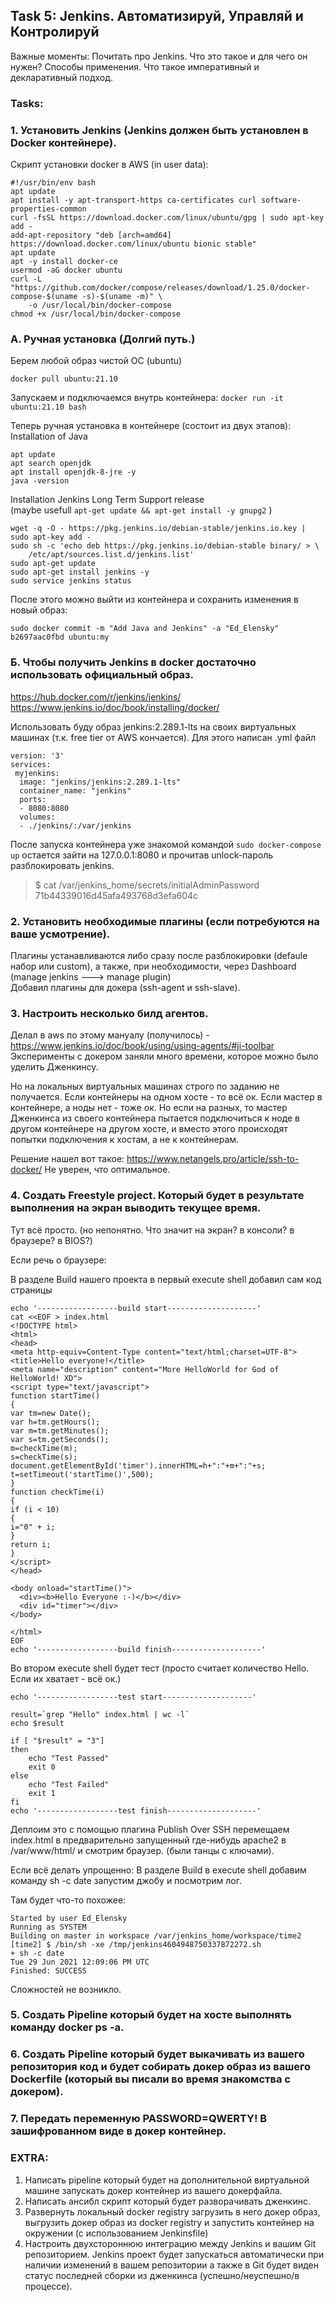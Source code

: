 ##  Task 5: Jenkins. Автоматизируй, Управляй и Контролируй
 
Важные моменты:
Почитать про Jenkins. Что это такое и для чего он нужен? Способы применения. Что такое императивный и декларативный подход. 
 
### Tasks: 
### 1. Установить Jenkins (Jenkins должен быть установлен в Docker контейнере). </br>

   Скрипт установки docker в AWS (in user data):
```   
#!/usr/bin/env bash
apt update
apt install -y apt-transport-https ca-certificates curl software-properties-common
curl -fsSL https://download.docker.com/linux/ubuntu/gpg | sudo apt-key add - 
add-apt-repository "deb [arch=amd64] https://download.docker.com/linux/ubuntu bionic stable"
apt update
apt -y install docker-ce
usermod -aG docker ubuntu
curl -L "https://github.com/docker/compose/releases/download/1.25.0/docker-compose-$(uname -s)-$(uname -m)" \
    -o /usr/local/bin/docker-compose
chmod +x /usr/local/bin/docker-compose
```

### А. Ручная установка (Долгий путь.)
Берем любой образ чистой ОС (ubuntu)
```
docker pull ubuntu:21.10
```
Запускаем и подключаемся внутрь контейнера:
```docker run -it  ubuntu:21.10 bash```

Теперь ручная установка в контейнере (состоит из двух этапов): </br>
Installation of Java

```
apt update
apt search openjdk
apt install openjdk-8-jre -y
java -version
```
Installation Jenkins Long Term Support release </br>
(maybe usefull ```apt-get update && apt-get install -y gnupg2``` )


```
wget -q -O - https://pkg.jenkins.io/debian-stable/jenkins.io.key | sudo apt-key add -
sudo sh -c 'echo deb https://pkg.jenkins.io/debian-stable binary/ > \
    /etc/apt/sources.list.d/jenkins.list'
sudo apt-get update
sudo apt-get install jenkins -y
sudo service jenkins status
```
После этого можно выйти из контейнера и сохранить изменения в новый образ:
```
sudo docker commit -m "Add Java and Jenkins" -a "Ed_Elensky" b2697aac0fbd ubuntu:my
```


### Б. Чтобы получить Jenkins в docker достаточно использовать официальный образ.
https://hub.docker.com/r/jenkins/jenkins/ </br>
https://www.jenkins.io/doc/book/installing/docker/

Использовать буду образ jenkins:2.289.1-lts на своих виртуальных машинах (т.к. free tier от AWS кончается).
Для этого написан .yml файл</br>
```
version: '3'
services:
 myjenkins:
  image: "jenkins/jenkins:2.289.1-lts"
  container_name: "jenkins"
  ports:
  - 8080:8080
  volumes:
  - ./jenkins/:/var/jenkins
```

После запуска контейнера уже знакомой командой ```sudo docker-compose up``` 
остается зайти на 127.0.0.1:8080 и прочитав unlock-пароль разблокировать jenkins.
>$ cat /var/jenkins_home/secrets/initialAdminPassword </br>
71b44339016d45afa493768d3efa604c

### 2. Установить необходимые плагины (если потребуются на ваше усмотрение).
Плагины устанавливаются либо сразу после разблокировки (defaulе набор или custom), 
а также, при необходимости, через Dashboard (manage jenkins ---> manage plugin) </br>
Добавил плагины для докера (ssh-agent и ssh-slave).

### 3. Настроить несколько билд агентов.
Делал в aws по этому мануалу (получилось) - https://www.jenkins.io/doc/book/using/using-agents/#ji-toolbar
Эксперименты с докером заняли много времени, которое можно было уделить Дженкинсу. 

Но на локальных виртуальных машинах строго по заданию не получается. 
Если контейнеры на одном хосте - то всё ок.
Если мастер в контейнере, а ноды нет - тоже ок.
Но если на разных, то мастер Дженкинса из своего контейнера пытается подключиться к ноде
в другом контейнере на другом хосте, и вместо этого происходят попытки подключения к хостам,
а не к контейнерам. 

Решение нашел вот такое: https://www.netangels.pro/article/ssh-to-docker/
Не уверен, что оптимальное.


### 4. Создать Freestyle project. Который будет в результате выполнения на экран выводить текущее время.
Тут всё просто. (но непонятно. Что значит на экран? в консоли? в браузере? в BIOS?)

Если речь о браузере:

В разделе Build нашего проекта в первый execute shell добавил сам код страницы 
```
echo '------------------build start--------------------'
cat <<EOF > index.html
<!DOCTYPE html>
<html>
<head>
<meta http-equiv=Content-Type content="text/html;charset=UTF-8">
<title>Hello everyone!</title>
<meta name="description" content="More HelloWorld for God of HelloWorld! XD">
<script type="text/javascript">
function startTime()
{
var tm=new Date();
var h=tm.getHours();
var m=tm.getMinutes();
var s=tm.getSeconds();
m=checkTime(m);
s=checkTime(s);
document.getElementById('timer').innerHTML=h+":"+m+":"+s;
t=setTimeout('startTime()',500);
}
function checkTime(i)
{
if (i < 10)
{
i="0" + i;
}
return i;
}
</script>
</head>

<body onload="startTime()">
  <div><b>Hello Everyone :-)</b></div>
  <div id="timer"></div>
</body>

</html>
EOF
echo '------------------build finish--------------------' 

```
Во втором execute shell будет тест (просто считает количество Hello. Если их хватает - всё ок.)
```
echo '------------------test start--------------------'

result=`grep "Hello" index.html | wc -l`
echo $result

if [ "$result" = "3"]
then
    echo "Test Passed"
    exit 0
else
    echo "Test Failed"
    exit 1
fi
echo '------------------test finish--------------------'

```
Деплоим это с помощью плагина Publish Over SSH 
перемещаем index.html в предварительно запущенный где-нибудь apache2 в /var/www/html/ и смотрим браузер.
(были танцы с ключами).


Если всё делать упрощенно:
В разделе Build в execute shell добавим команду 
sh -c date
запустим джобу и посмотрим лог.

Там будет что-то похожее:

```
Started by user Ed_Elensky
Running as SYSTEM
Building on master in workspace /var/jenkins_home/workspace/time2
[time2] $ /bin/sh -xe /tmp/jenkins4604948750337872272.sh
+ sh -c date
Tue 29 Jun 2021 12:09:06 PM UTC
Finished: SUCCESS
```
Сложностей не возникло.


### 5. Создать Pipeline который будет на хосте выполнять команду docker ps -a.




### 6. Создать Pipeline который будет выкачивать из вашего репозитория код и будет собирать докер образ из вашего Dockerfile (который вы писали во время знакомства с докером).




### 7. Передать переменную PASSWORD=QWERTY! В зашифрованном виде в докер контейнер.
 




### EXTRA: 
1. Написать pipeline который будет на дополнительной виртуальной машине запускать докер контейнер из вашего докерфайла.
2. Написать ансибл скрипт который будет разворачивать дженкинс.
3. Развернуть локальный docker registry загрузить в него докер образ, выгрузить докер образ из docker registry и запустить контейнер на окружении (с использованием Jenkinsfile)
4. Настроить двухстороннюю интеграцию между Jenkins и вашим Git репозиторием. Jenkins проект будет запускаться автоматически при наличии изменений в вашем репозитории а также в Git будет виден статус последней сборки из дженкинса (успешно/неуспешно/в процессе).
